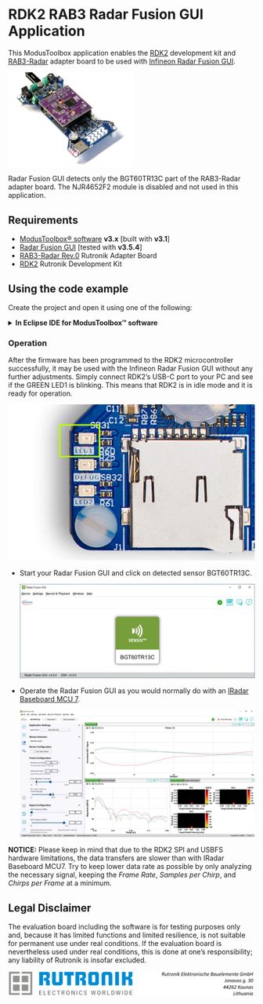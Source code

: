 # RDK2 RAB3 Radar Fusion GUI Application

This ModusToolbox application enables the [RDK2](https://github.com/RutronikSystemSolutions/RDK2_Documents) development kit and [RAB3-Radar](https://github.com/RutronikSystemSolutions/RAB3_Radar_Hardware_Files) adapter board to be used with [Infineon Radar Fusion GUI](https://softwaretools.infineon.com/tools/com.ifx.tb.tool.radarfusiongui). 

 <img src="images/rdk2_rab3.jpg" style="zoom:25%;" />

Radar Fusion GUI detects only the BGT60TR13C part of the RAB3-Radar adapter board. The NJR4652F2 module is disabled and not used in this application.

## Requirements

- [ModusToolbox® software](https://www.infineon.com/cms/en/design-support/tools/sdk/modustoolbox-software/) **v3.x** [built with **v3.1**]
- [Radar Fusion GUI](https://softwaretools.infineon.com/tools/com.ifx.tb.tool.radarfusiongui) [tested with **v3.5.4**]
- [RAB3-Radar Rev.0](https://github.com/RutronikSystemSolutions/RAB3_Radar_Hardware_Files/tree/main/Rev0) Rutronik Adapter Board
- [RDK2](https://github.com/RutronikSystemSolutions/RDK2_Documents) Rutronik Development Kit

## Using the code example

Create the project and open it using one of the following:

<details><summary><b>In Eclipse IDE for ModusToolbox&trade; software</b></summary>


1. Click the **New Application** link in the **Quick Panel** (or, use **File** > **New** > **ModusToolbox&trade; Application**). This launches the [Project Creator](https://www.infineon.com/ModusToolboxProjectCreator) tool.

2. Pick a RDK2 kit from the list shown in the **Project Creator - Choose Board Support Package (BSP)** dialog.

   When you select a RDK2, the example is reconfigured automatically to work with the kit. To work with a different supported kit later, use the [Library Manager](https://www.infineon.com/ModusToolboxLibraryManager) to choose the BSP for the RDK2. You can use the Library Manager to select or update the BSP and firmware libraries used in this application. To access the Library Manager, click the link from the **Quick Panel**.

   You can also just start the application creation process again and select a different kit.

   If you want to use the application for a kit not listed here, you may need to update the source files. If the kit does not have the required resources, the application may not work.

3. In the **Project Creator - Select Application** dialog, choose the RDK2_RAB3_Radar_Fusion example by enabling the checkbox.

4. (Optional) Change the suggested **New Application Name**.

5. The **Application(s) Root Path** defaults to the Eclipse workspace which is usually the desired location for the application. If you want to store the application in a different location, you can change the *Application(s) Root Path* value. Applications that share libraries should be in the same root path.

6. Click **Create** to complete the application creation process.

For more details, see the [Eclipse IDE for ModusToolbox&trade; software user guide](https://www.infineon.com/MTBEclipseIDEUserGuide) (locally available at *{ModusToolbox&trade; software install directory}/docs_{version}/mt_ide_user_guide.pdf*).

</details>

### Operation

After the firmware has been programmed to the RDK2 microcontroller successfully, it may be used with the Infineon Radar Fusion GUI without any further adjustments. Simply connect RDK2’s USB-C port to your PC and see if the GREEN LED1 is blinking. This means that RDK2 is in idle mode and it is ready for operation.

<img src="images/rdk2_idle.jpg" style="zoom:50%;" />

- Start your Radar Fusion GUI and click on detected sensor BGT60TR13C. 

  <img src="images/sensor_detected.jpg" style="zoom:100%;" />

- Operate the Radar Fusion GUI as you would normally do with an [IRadar Baseboard MCU 7](https://www.infineon.com/dgdl/Infineon-AN599_Radar_Baseboard_MCU7-ApplicationNotes-v02_70-EN.pdf?fileId=5546d4627550f45401755594a51a4d27). 

  <img src="images/gui_action.jpg" style="zoom:70%;" />

**NOTICE:** Please keep in mind that due to the RDK2 SPI and USBFS hardware limitations, the data transfers are slower than with IRadar Baseboard MCU7. Try to keep lower data rate as possible by only analyzing the necessary signal, keeping the *Frame Rate*, *Samples per Chirp*, and *Chirps per Frame* at a minimum.

## Legal Disclaimer

The evaluation board including the software is for testing purposes only and, because it has limited functions and limited resilience, is not suitable for permanent use under real conditions. If the evaluation board is nevertheless used under real conditions, this is done at one’s responsibility; any liability of Rutronik is insofar excluded. 

<img src="images/rutronik_origin_kaunas.png" style="zoom:50%;" />



